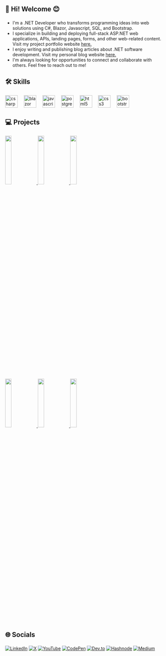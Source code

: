 <h2 align="left">👋 Hi! Welcome 😊</h2>

###

- I'm a .NET Developer who transforms programming ideas into web solutions using C#, Blazor, Javascript, SQL, and Bootstrap.
- I specialize in building and deploying full-stack ASP.NET web applications, APIs, landing pages, forms, and other web-related content. Visit my project portfolio website [here.](https://chikere.dev)
- I enjoy writing and publishing blog articles about .NET software development. Visit my personal blog website [here.](https://chikeredev.hashnode.dev/)
- I'm always looking for opportunities to connect and collaborate with others. Feel free to reach out to me! 

###

<h2 align="left">🛠️ Skills</h2>

###

<div align="left">
  <img src="https://cdn.jsdelivr.net/gh/devicons/devicon/icons/csharp/csharp-original.svg" height="40" alt="csharp logo"  />
  <img width="12" />  
  <img src="https://cdn.jsdelivr.net/gh/devicons/devicon@latest/icons/blazor/blazor-original.svg" height="40" alt="blazor logo"/>
  <img width="12" />         
  <img src="https://cdn.jsdelivr.net/gh/devicons/devicon/icons/javascript/javascript-original.svg" height="40" alt="javascript logo"  />
  <img width="12" />
  <img src="https://cdn.jsdelivr.net/gh/devicons/devicon/icons/postgresql/postgresql-original.svg" height="40" alt="postgresql logo"  />
  <img width="12" />
  <img src="https://cdn.jsdelivr.net/gh/devicons/devicon/icons/html5/html5-original.svg" height="40" alt="html5 logo"  />
  <img width="12" />
  <img src="https://cdn.jsdelivr.net/gh/devicons/devicon/icons/css3/css3-original.svg" height="40" alt="css3 logo"  />
  <img width="12" />
  <img src="https://cdn.jsdelivr.net/gh/devicons/devicon/icons/bootstrap/bootstrap-original.svg" height="40" alt="bootstrap logo"  />
</div>

###

<h2 align="left">💻 Projects</h2>

###

<div align="left">
  <a href="https://workflo.up.railway.app/">
      <img src="https://chikere.dev/assets/image/others/Workflo.png" width ="20%">
  </a>
  <a href="https://ceblog.up.railway.app/">
      <img src="https://chikere.dev/assets/image/others/chikere.png" width ="20%">
  </a>
  <a href="https://cuisineai.up.railway.app/">
      <img src="https://chikere.dev/assets/image/others/CuisineAI.png" width ="20%">
  </a>
</div>
<div align="left">  
  <a href="https://kinext.up.railway.app/">
      <img src="https://chikere.dev/assets/image/others/Kinext.png" width ="20%">
  </a>
  <a href="https://blazorle.netlify.app/">
      <img src="https://chikere.dev/assets/image/others/LoanExpress.png" width ="20%">
  </a>
  <a href="https://blazorfb.netlify.app/">
      <img src="https://chikere.dev/assets/image/others/FizzBuzz.png" width ="20%">
  </a>
</div>

###  

<h2 align="left">🌐 Socials</h2>

###

[![LinkedIn](https://custom-icon-badges.demolab.com/badge/LinkedIn-0A66C2?logo=linkedin-white&logoColor=fff)](https://www.linkedin.com/in/chikere-ezekannagha/) [![X](https://img.shields.io/badge/X-black.svg?logo=X&logoColor=white)](https://x.com/chikeredev) [![YouTube](https://img.shields.io/badge/YouTube-%23FF0000.svg?logo=YouTube&logoColor=white)](https://www.youtube.com/@ChikereDev) [![CodePen](https://img.shields.io/badge/CodePen-white?&logo=codepen&logoColor=black)](https://codepen.io/c_ezek) [![Dev.to](https://img.shields.io/badge/Dev.to-0A0A0A?logo=devdotto&logoColor=white)](https://dev.to/chikeredev) [![Hashnode](https://img.shields.io/badge/Hashnode-2962FF?logo=hashnode&logoColor=white)](https://chikeredev.hashnode.dev/) [![Medium](https://img.shields.io/badge/Medium-black?logo=medium&logoColor=white)](https://medium.com/@chikeredev)

###

<!--## Hi there 👋, I am Chikere. Full Stack NET Engineer

Check out my [portfolio](https://chikere.dev)!

## Skills

[![My Skills](https://skillicons.dev/icons?i=cs,js,html,css,bootstrap)](https://skillicons.dev)-->
<!--
**c-eze/c-eze** is a ✨ _special_ ✨ repository because its `README.md` (this file) appears on your GitHub profile.

Here are some ideas to get you started:

- 🔭 I’m currently working on ...
- 🌱 I’m currently learning ...
- 👯 I’m looking to collaborate on ...
- 🤔 I’m looking for help with ...
- 💬 Ask me about ...
- 📫 How to reach me: ...
- 😄 Pronouns: ...
- ⚡ Fun fact: ...
-->

